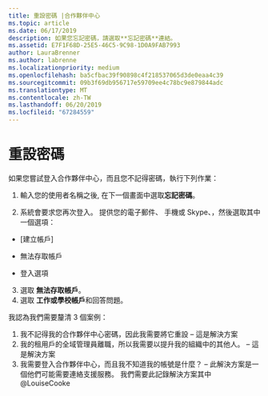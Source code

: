 ```yaml
---
title: 重設密碼 |合作夥伴中心
ms.topic: article
ms.date: 06/17/2019
description: 如果您忘記密碼，請選取**忘記密碼**連結。
ms.assetid: E7F1F68D-25E5-46C5-9C98-1D0A9FAB7993
author: LauraBrenner
ms.author: labrenne
ms.localizationpriority: medium
ms.openlocfilehash: ba5cfbac39f90898c4f218537065d3de0eaa4c39
ms.sourcegitcommit: 09b3f69db956717e59709ee4c78bc9e879844adc
ms.translationtype: MT
ms.contentlocale: zh-TW
ms.lasthandoff: 06/20/2019
ms.locfileid: "67284559"
---
```

# <a name="reset-your-password"></a>重設密碼

如果您嘗試登入合作夥伴中心，而且您不記得密碼，執行下列作業：

1. 輸入您的使用者名稱之後, 在下一個畫面中選取**忘記密碼**。

2. 系統會要求您再次登入。 提供您的電子郵件、 手機或 Skype、，然後選取其中一個選項：

- [建立帳戶]

- 無法存取帳戶

- 登入選項

3. 選取 **無法存取帳戶**。
4. 選取 **工作或學校帳戶**和回答問題。

















我認為我們需要釐清 3 個案例：
1.  我不記得我的合作夥伴中心密碼，因此我需要將它重設 – 這是解決方案
2.  我的租用戶的全域管理員離職，所以我需要以提升我的組織中的其他人。 – 這是解決方案
3.  我需要登入合作夥伴中心，而且我不知道我的帳號是什麼？ – 此解決方案是一個他們可能需要連絡支援服務。  我們需要此記錄解決方案其中@LouiseCooke
